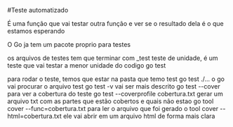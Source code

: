 #Teste automatizado

É uma função que vai testar outra função e ver se o resultado dela é o que estamos esperando

O Go ja tem um pacote proprio para testes

os arquivos de testes tem que terminar com _test
teste de unidade, é um teste que vai testar a menor unidade do codigo
go test 

para rodar o teste, temos que estar na pasta que temo test
go test ./... o go vai procurar o arquivo test
go test -v vai ser mais descrito
go test --cover para ver a cobertura do teste
go test --coverprofile cobertura.txt gerar um arquivo txt com as partes que estão cobertos e quais não estao 
go tool cover --func=cobertura.txt para ler o arquivo que foi gerado
o tool cover --html=cobertura.txt ele vai abrir em um arquivo html de forma mais clara

